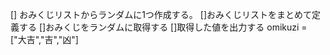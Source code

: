 [] おみくじリストからランダムに1つ作成する。
[]おみくじリストをまとめて定義する
[]おみくじをランダムに取得する
[]取得した値を出力する
omikuzi = ["大吉","吉","凶"]

